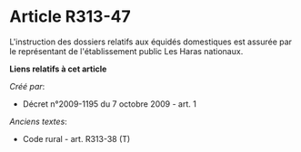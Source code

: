 # Article R313-47

L'instruction des dossiers relatifs aux équidés domestiques est assurée par le représentant de l'établissement public Les
Haras nationaux.

**Liens relatifs à cet article**

_Créé par_:

  - Décret n°2009-1195 du 7 octobre 2009 - art. 1

_Anciens textes_:

  - Code rural - art. R313-38 (T)
